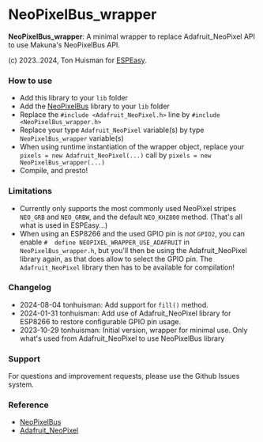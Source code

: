 # NeoPixelBus_wrapper

**NeoPixelBus_wrapper**: A minimal wrapper to replace Adafruit_NeoPixel API to use Makuna's NeoPixelBus API.

(c) 2023..2024, Ton Huisman for [ESPEasy](https://github.com/letscontrolit/ESPEasy).

### How to use

- Add this library to your `lib` folder
- Add the [NeoPixelBus](https://github.com/Makuna/NeoPixelBus) library to your `lib` folder
- Replace the `#include <Adafruit_NeoPixel.h>` line by `#include <NeoPixelBus_wrapper.h>`
- Replace your type `Adafruit_NeoPixel` variable(s) by type `NeoPixelBus_wrapper` variable(s)
- When using runtime instantiation of the wrapper object, replace your `pixels = new Adafruit_NeoPixel(...)` call by `pixels = new NeoPixelBus_wrapper(...)`
- Compile, and presto!

### Limitations

- Currently only supports the most commonly used NeoPixel stripes `NEO_GRB` and `NEO_GRBW`, and the default `NEO_KHZ800` method. (That's all what is used in ESPEasy...)
- When using an ESP8266 and the used GPIO pin is *not* `GPIO2`, you can enable `#  define NEOPIXEL_WRAPPER_USE_ADAFRUIT` in `NeoPixelBus_wrapper.h`, but you'll then be using the Adafruit_NeoPixel library again, as that does allow to select the GPIO pin. The `Adafruit_NeoPixel` library then has to be available for compilation!

### Changelog

- 2024-08-04 tonhuisman: Add support for `fill()` method.
- 2024-01-31 tonhuisman: Add use of Adafruit_NeoPixel library for ESP8266 to restore configurable GPIO pin usage.
- 2023-10-29 tonhuisman: Initial version, wrapper for minimal use. Only what's used from Adafruit_NeoPixel to use NeoPixelBus library

### Support

For questions and improvement requests, please use the Github Issues system.

### Reference

- [NeoPixelBus](https://github.com/Makuna/NeoPixelBus)
- [Adafruit_NeoPixel](https://github.com/adafruit/Adafruit_NeoPixel)